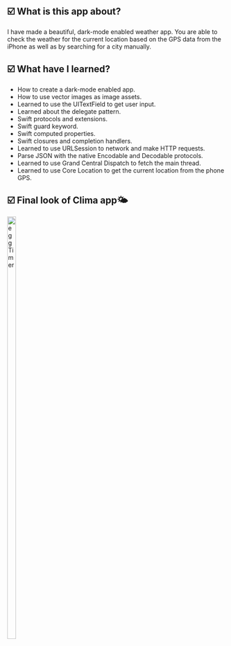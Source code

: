 <h2>☑️ What is this app about?</h2>
<p>I have made a beautiful, dark-mode enabled weather app. You are able to check the weather for the current location based on the GPS data from the iPhone as well as by searching for a city manually.</p>
<h2>☑️ What have I learned?</h2>
<ul>
  <li>How to create a dark-mode enabled app.</li>
  <li>How to use vector images as image assets.</li>
  <li>Learned to use the UITextField to get user input.</li>
  <li>Learned about the delegate pattern.</li>
  <li>Swift protocols and extensions.</li>
  <li>Swift guard keyword.</li>
  <li>Swift computed properties.</li>
  <li>Swift closures and completion handlers.</li>
  <li>Learned to use URLSession to network and make HTTP requests.</li>
  <li>Parse JSON with the native Encodable and Decodable protocols.</li>
  <li>Learned to use Grand Central Dispatch to fetch the main thread.</li>
  <li>Learned to use Core Location to get the current location from the phone GPS.</li>

</ul>
<h2>☑️ Final look of Clima app🌤</h2>
<img src="clima.gif" alt="eggTimer" width="20%" height="50%">


